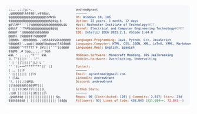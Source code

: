 <a href="https://github.com/Somraj-234/myneofetch">
  <picture>
    <source media="(prefers-color-scheme: dark)" srcset="https://raw.githubusercontent.com/Somraj-234/myneofetch/main/dark_mode.svg">
    <img alt="Andrew Grant's GitHub Profile README" src="https://raw.githubusercontent.com/Somraj-234/myneofetch/main/light_mode.svg">
  </picture>
</a>

